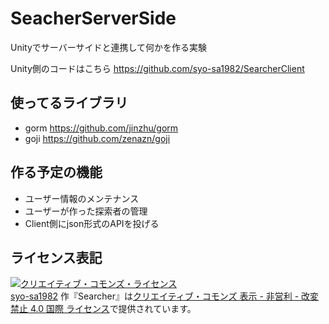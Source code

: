 # SeacherServerSide
Unityでサーバーサイドと連携して何かを作る実験

Unity側のコードはこちら
https://github.com/syo-sa1982/SearcherClient

## 使ってるライブラリ
- gorm https://github.com/jinzhu/gorm
- goji https://github.com/zenazn/goji


## 作る予定の機能
- ユーザー情報のメンテナンス
- ユーザーが作った探索者の管理
- Client側にjson形式のAPIを投げる

## ライセンス表記
<a rel="license" href="http://creativecommons.org/licenses/by-nc-nd/4.0/"><img alt="クリエイティブ・コモンズ・ライセンス" style="border-width:0" src="https://i.creativecommons.org/l/by-nc-nd/4.0/88x31.png" /></a><br /><a xmlns:cc="http://creativecommons.org/ns#" href="https://github.com/syo-sa1982/SeacherServerSide" property="cc:attributionName" rel="cc:attributionURL">syo-sa1982</a> 作『<span xmlns:dct="http://purl.org/dc/terms/" property="dct:title">Searcher</span>』は<a rel="license" href="http://creativecommons.org/licenses/by-nc-nd/4.0/">クリエイティブ・コモンズ 表示 - 非営利 - 改変禁止 4.0 国際 ライセンス</a>で提供されています。
